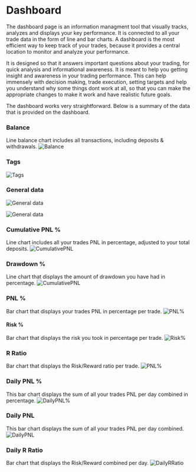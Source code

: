 # Dashboard

The dashboard page is an information managment tool that visually tracks, analyzes and displays your key performance. It is connected to all your trade data in the form of line and bar charts. A dashboard is the most efficient way to keep track of your trades, because it provides a central location to monitor and analyze your performance.

It is designed so that it answers important questions about your trading, for quick analysis and informational awareness. It is meant to help you getting insight and awareness in your trading performance. This can help immensely with decision making, trade execution, setting targets and help you understand why some things dont work at all, so that you can make the appropriate changes to make it work and have realistic future goals.

The dashboard works very straightforward. Below is a summary of the data that is provided on the dashboard.



### Balance
Line balance chart includes all transactions, including deposits & withdrawals.
![Balance](balance.png)

### Tags
![Tags](tagschart.png)

### General data
![General data](dashboardgeneraldataleft.PNG)

![General data](dashboardgeneraldataright.PNG)

### Cumulative PNL %
Line chart includes all your trades PNL in percentage, adjusted to your total deposits.
![CumulativePNL](cumulativepnl.png)
### Drawdown %
Line chart that displays the amount of drawdown you have had in percentage.
![CumulativePNL](cumulativepnl.png)


### PNL %
Bar chart that displays your trades PNL in percentage per trade.
![PNL%](pnlpercent.png)
#### Risk %
Bar chart that displays the risk you took in percentage per trade.
![Risk%](riskpercent.png)
### R Ratio
Bar chart that displays the Risk/Reward ratio per trade.
![PNL%](rratio.png)
### Daily PNL %
This bar chart displays the sum of all your trades PNL per day combined in percentage.
![DailyPNL%](dailypnlpercent.png)
### Daily PNL
This bar chart displays the sum of all your trades PNL per day combined.
![DailyPNL](dailypnl.png)
### Daily R Ratio
Bar chart that displays the Risk/Reward combined per day.
![DailyRRatio](dailyrratio.png)
